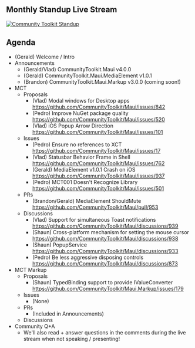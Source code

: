 ## Monthly Standup Live Stream

[![Community Toolkit Standup](https://user-images.githubusercontent.com/13558917/216424298-34e4f723-f8b1-4da1-89fe-fe2edb1ab626.png)](https://www.youtube.com/watch?v=jzk8uqBB9zo)

## Agenda

- (Gerald) Welcome / Intro
- Announcements
  - (Gerald/Vlad) CommunityToolkit.Maui v4.0.0
  - (Gerald) CommunityToolkit.Maui.MediaElement v1.0.1
  - (Brandon) CommunityToolkit.Maui.Markup v3.0.0 (coming soon!)
- MCT
  - Proposals
    - (Vlad) Modal windows for Desktop apps https://github.com/CommunityToolkit/Maui/issues/842
    - (Pedro) Improve NuGet package quality https://github.com/CommunityToolkit/Maui/issues/520
    - (Vlad) iOS Popup Arrow Direction https://github.com/CommunityToolkit/Maui/issues/101
  - Issues
    - (Pedro) Ensure no references to XCT https://github.com/CommunityToolkit/Maui/issues/17
    - (Vlad) Statusbar Behavior Frame in Shell https://github.com/CommunityToolkit/Maui/issues/762
    - (Gerald) MediaElement v1.0.1 Crash on iOS https://github.com/CommunityToolkit/Maui/issues/937
    - (Pedro) MCT001 Doesn't Recognize Library https://github.com/CommunityToolkit/Maui/issues/501
  - PRs
    - (Brandon/Gerald) MediaElement ShouldMute https://github.com/CommunityToolkit/Maui/pull/953
  - Discussions
    - (Vlad) Support for simultaneous Toast notifications https://github.com/CommunityToolkit/Maui/discussions/939
    - (Shaun) Cross-platform mechanism for setting the mouse cursor  https://github.com/CommunityToolkit/Maui/discussions/938
    - (Shaun) PopupService https://github.com/CommunityToolkit/Maui/discussions/933
    - (Pedro) Be less aggressive disposing controls https://github.com/CommunityToolkit/Maui/discussions/873
- MCT Markup
  - Proposals
    - (Shaun) TypedBinding support to provide IValueConverter https://github.com/CommunityToolkit/Maui.Markup/issues/179
  - Issues
    - (None)
  - PRs
    - (Included in Announcements)
  - Discussions
- Community Q+A
  - We'll also read + answer questions in the comments during the live stream when not speaking / presenting!